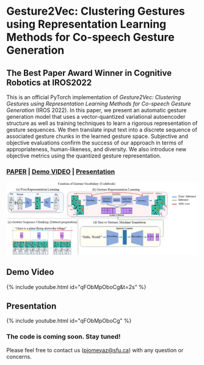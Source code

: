 # Gesture2Vec: Clustering Gestures using Representation Learning Methods for Co-speech Gesture Generation

## The Best Paper Award Winner in Cognitive Robotics at  IROS2022

This is an official PyTorch implementation of *Gesture2Vec: Clustering Gestures using Representation Learning Methods for Co-speech Gesture Generation* (IROS 2022). In this paper, we present an automatic gesture generation model that uses a vector-quantized variational autoencoder structure as well as training techniques to learn a rigorous representation of gesture sequences. We then translate input text into a discrete sequence of associated gesture chunks in the learned gesture space. Subjective and objective evaluations confirm the success of our approach in terms of appropriateness, human-likeness, and diversity. We also introduce new objective metrics using the quantized gesture representation.

### [PAPER](https://sfumars.com/wp-content/papers/2022_iros_gesture2vec.pdf) | [Demo VIDEO](https://www.youtube.com/watch?v=ac8jWk4fdCU) | [Presentation](https://youtu.be/qFObMpOboCg)

![OVERVIEW](Figures/model.jpg)


## Demo Video

{% include youtube.html id="qFObMpOboCg&t=2s" %}


## Presentation

{% include youtube.html id="qFObMpOboCg" %}

### The code is coming soon. Stay tuned!



Please feel free to contact us (pjomeyaz@sfu.ca) with any question or concerns.
